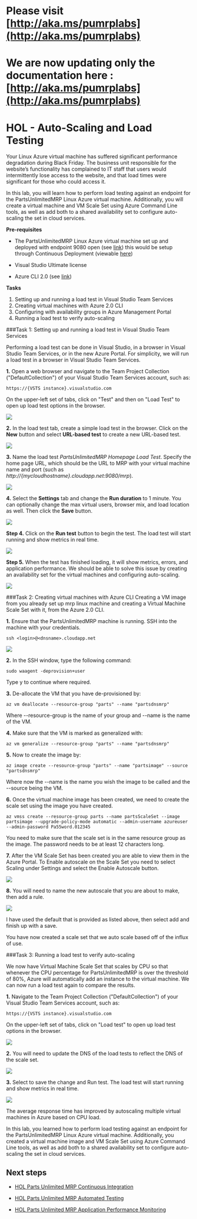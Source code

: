 # Please visit [http://aka.ms/pumrplabs](http://aka.ms/pumrplabs)

We are now updating only the documentation here : [http://aka.ms/pumrplabs](http://aka.ms/pumrplabs)
====================================================================================

# HOL - Auto-Scaling and Load Testing

Your Linux Azure virtual machine has suffered significant performance degradation during Black Friday. The business unit responsible for the website’s functionality has complained to IT staff that users would intermittently lose access to the website, and that load times were significant for those who could access it.

In this lab, you will learn how to perform load testing against an endpoint for the PartsUnlimitedMRP Linux Azure virtual machine. Additionally, you will create a virtual machine and VM Scale Set using Azure Command Line tools, as well as add both to a shared availability set to configure auto-scaling the set in cloud services. 

**Pre-requisites**

- The PartsUnlimitedMRP Linux Azure virtual machine set up and deployed with endpoint 9080 open (see [link](https://github.com/Microsoft/PartsUnlimitedMRP/blob/master/docs/Build-MRP-App-Linux.md)) this would be setup through Continuous Deployment (viewable [here](https://github.com/Microsoft/PartsUnlimitedMRP/tree/master/docs/HOL_Continuous-Deployment))

- Visual Studio Ultimate license

- Azure CLI 2.0 (see [link](https://docs.microsoft.com/en-gb/cli/azure/install-azure-cli?view=azure-cli-latest))

**Tasks**

1. Setting up and running a load test in Visual Studio Team Services
2. Creating virtual machines with Azure 2.0 CLI
3. Configuring with availability groups in Azure Management Portal
4. Running a load test to verify auto-scaling

###Task 1: Setting up and running a load test in Visual Studio Team Services

Performing a load test can be done in Visual Studio, in a browser in Visual Studio Team Services, or in the new Azure Portal. For simplicity, we will run a load test in a browser in Visual Studio Team Services. 

**1.** Open a web browser and navigate to the Team Project Collection ("DefaultCollection") of your Visual Studio Team Services account, such as:

    https://{VSTS instance}.visualstudio.com

On the upper-left set of tabs, click on "Test" and then on "Load Test" to open up load test options in the browser. 

![](<media/shot1.png>)

**2.** In the load test tab, create a simple load test in the browser. Click on the **New** button and select **URL-based test** to create a new URL-based test.

![](<media/shot2.png>)

**3.** Name the load test *PartsUnlimitedMRP Homepage Load Test*. Specify the home page URL, which should be the URL to MRP with your virtual machine name and port (such as *http://{mycloudhostname}.cloudapp.net:9080/mrp*).

![](<media/shot3.png>)

**4.** Select the **Settings** tab and change the **Run duration** to 1 minute. You can optionally change the max virtual users, browser mix, and load location as well. Then click the **Save** button.

![](<media/shot4.png>)

**Step 4.** Click on the **Run test** button to begin the test. The load test will start running and show metrics in real time. 

![](<media/run_test.png>)

**Step 5.** When the test has finished loading, it will show metrics, errors, and application performance. We should be able to solve this issue by creating an availability set for the virtual machines and configuring auto-scaling.

![](<media/shot5.png>)

###Task 2: Creating virtual machines with Azure CLI
Creating a VM image from you already set up mrp linux machine and creating a Virtual Machine Scale Set with it, from the Azure 2.0 CLI.

**1.** Ensure that the PartsUnlimitedMRP machine is running. SSH into the machine with your credentials. 

    ssh <login>@<dnsname>.cloudapp.net

![](<media/ssh_virtual_machine.png>)

**2.** In the SSH window, type the following command:

    sudo waagent -deprovision+user

Type y to continue where required.

**3.** De-allocate the VM that you have de-provisioned by:

    az vm deallocate --resource-group "parts" --name "partsdnsmrp"

Where --resource-group is the name of your group and --name is the name of the VM.

**4.** Make sure that the VM is marked as generalized with:

    az vm generalize --resource-group "parts" --name "partsdnsmrp"

**5.** Now to create the image by:

    az image create --resource-group "parts" --name "partsimage" --source "partsdnsmrp"

Where now the --name is the name you wish the image to be called and the --source being the VM.

**6.** Once the virtual machine image has been created, we need to create the scale set using the image you have created.

    az vmss create --resource-group parts --name partsScaleSet --image partsimage --upgrade-policy-mode automatic --admin-username azureuser --admin-password Pa55word.012345

You need to make sure that the scale set is in the same resource group as the image. The password needs to be at least 12 characters long.

**7.** After the VM Scale Set has been created you are able to view them in the Azure Portal. To Enable autoscale on the Scale Set you need to select Scaling under Settings and select the Enable Autoscale button.

![](<media/shot3s.png>)

**8.** You will need to name the new autoscale that you are about to make, then add a rule. 

![](<media/shot4s.png>)

I have used the default that is provided as listed above, then select add and finish up with a save.

You have now created a scale set that we auto scale based off of the influx of use.

###Task 3: Running a load test to verify auto-scaling

We now have Virtual Machine Scale Set that scales by CPU so that whenever the CPU percentage for PartsUnlimitedMRP is over the threshold of 80%, Azure will automatically add an instance to the virtual machine. We can now run a load test again to compare the results. 

**1.** Navigate to the Team Project Collection ("DefaultCollection") of your Visual Studio Team Services account, such as:

    https://{VSTS instance}.visualstudio.com

On the upper-left set of tabs, click on "Load test" to open up load test options in the browser. 

![](<media/shot1.png>)

**2.** You will need to update the DNS of the load tests to reflect the DNS of the scale set.

![](<media/shot5s.png>)

**3.** Select to save the change and Run test. The load test will start running and show metrics in real time. 

![](<media/shot6s.png>)

The average response time has improved by autoscaling multiple virtual machines in Azure based on CPU load. 

In this lab, you learned how to perform load testing against an endpoint for the PartsUnlimitedMRP Linux Azure virtual machine. Additionally, you created a virtual machine image and VM Scale Set using Azure Command Line tools, as well as add both to a shared availability set to configure auto-scaling the set in cloud services.

Next steps
----------

-   [HOL Parts Unlimited MRP Continuous Integration ](https://github.com/Microsoft/PartsUnlimitedMRP/tree/master/docs/HOL_Continuous-Integration)

-   [HOL Parts Unlimited MRP Automated Testing](https://github.com/Microsoft/PartsUnlimitedMRP/tree/master/docs/HOL_Automated-Testing)

-   [HOL Parts Unlimited MRP Application Performance Monitoring](https://github.com/Microsoft/PartsUnlimitedMRP/tree/master/docs/HOL_Application-Performance-Monitoring)